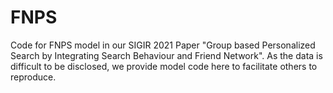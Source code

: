 # FNPS
Code for FNPS model in our SIGIR 2021 Paper "Group based Personalized Search by Integrating Search Behaviour and Friend Network".
As the data is difficult to be disclosed, we provide model code here to facilitate others to reproduce.
